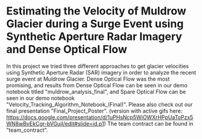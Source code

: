 # Estimating the Velocity of Muldrow Glacier during a Surge Event using Synthetic Aperture Radar Imagery and Dense Optical Flow

In this project we tried three different approaches to get glacier velocities using Synthetic Aperture Radar (SAR) imagery in order to analyze the recent surge event at Muldrow Glacier. Dense Optical Flow was the most promising, and results from Dense Optical Flow can be seen in our demo notebook titled "muldrow_analysis_final", and Spare Optical Flow can be seen in our demo notebook "Velocity_Tracking_Algorithm_Notebook_(Final)". Please also check out our final presentation "Final_Project_Poster". (version with active gifs here: https://docs.google.com/presentation/d/1uPHsNcp5WiOWXrHPpUaToPzx5WN8wBvEkCgr-bVGujI/edit#slide=id.p1) The team contract can be found in "team_contract".
